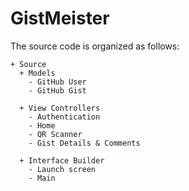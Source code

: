 # GistMeister

The source code is organized as follows:
```
+ Source
  + Models
    - GitHub User
    - GitHub Gist

  + View Controllers
    - Authentication
    - Home
    - QR Scanner
    - Gist Details & Comments

  + Interface Builder
    - Launch screen
    - Main
```
